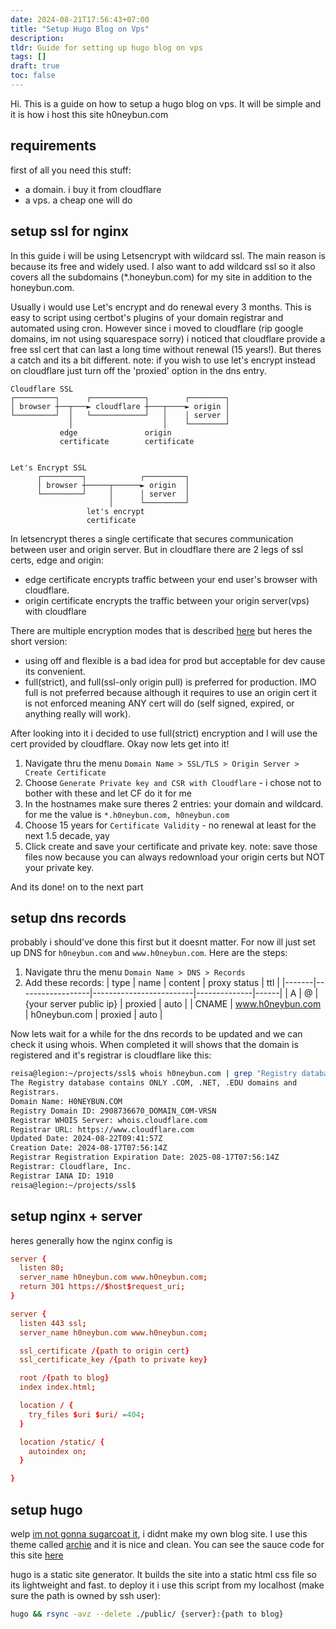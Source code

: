 ```yaml
---
date: 2024-08-21T17:56:43+07:00
title: "Setup Hugo Blog on Vps"
description:
tldr: Guide for setting up hugo blog on vps
tags: []
draft: true
toc: false
---
```


Hi. This is a guide on how to setup a hugo blog on vps. It will be simple and it is how i host this site h0neybun.com

## requirements
first of all you need this stuff:
- a domain. i buy it from cloudflare
- a vps. a cheap one will do

## setup ssl for nginx
In this guide i will be using Letsencrypt with wildcard ssl. The main reason is because its free and widely used. I also want to add wildcard ssl so it also covers all the subdomains (\*.honeybun.com) for my site in addition to the honeybun.com. 

Usually i would use Let's encrypt and do renewal every 3 months. This is easy to script using certbot's plugins of your domain registrar and automated using cron. However since i moved to cloudflare (rip google domains, im not using squarespace sorry) i noticed that cloudflare provide a free ssl cert that can last a long time without renewal (15 years!). But theres a catch and its a bit different. note: if you wish to use let's encrypt instead on cloudflare just turn off the 'proxied' option in the dns entry.


```
Cloudflare SSL                                   
┌─────────┐      ┌────────────┐        ┌────────┐
│ browser ┼──┬───► cloudflare ┼───┬────► origin │
└─────────┘  │   └────────────┘   │    │ server │
             │                    │    └────────┘
           edge               origin             
           certificate        certificate        
                                                 
                                                 
Let's Encrypt SSL                                
      ┌─────────┐            ┌─────────┐         
      │ browser ┼─────┬──────► origin  │         
      └─────────┘     │      │ server  │         
                      │      └─────────┘         
                 let's encrypt                   
                 certificate                     
```

In letsencrypt theres a single certificate that secures communication between user and origin server. But in cloudflare there are 2 legs of ssl certs, edge and origin:
- edge certificate encrypts traffic between your end user's browser with cloudflare.
- origin certificate encrypts the traffic between your origin server(vps) with cloudflare


There are multiple encryption modes that is described [here](https://developers.cloudflare.com/ssl/origin-configuration/ssl-modes/#custom-ssltls) but heres the short version:
- using off and flexible is a bad idea for prod but acceptable for dev cause its convenient.
- full(strict), and full(ssl-only origin pull) is preferred for production. IMO full is not preferred because although it requires to use an origin cert it is not enforced meaning ANY cert will do (self signed, expired, or anything really will work).


After looking into it i decided to use full(strict) encryption and I will use the cert provided by cloudflare. Okay now lets get into it!
1. Navigate thru the menu `Domain Name > SSL/TLS > Origin Server > Create Certificate`
2. Choose `Generate Private key and CSR with Cloudflare` - i chose not to bother with these and let CF do it for me
3. In the hostnames make sure theres 2 entries: your domain and wildcard. for me the value is `*.h0neybun.com, h0neybun.com`
4. Choose 15 years for `Certificate Validity` - no renewal at least for the next 1.5 decade, yay
5. Click create and save your certificate and private key. note: save those files now because you can always redownload your origin certs but NOT your private key.

And its done! on to the next part

## setup dns records
probably i should've done this first but it doesnt matter. For now ill just set up DNS for `h0neybun.com` and `www.h0neybun.com`. Here are the steps:
1. Navigate thru the menu `Domain Name > DNS > Records `
2. Add these records:
| type  | name             | content                 | proxy status | ttl  |
|-------|------------------|-------------------------|--------------|------|
| A     | @                | {your server public ip} | proxied      | auto |
| CNAME | www.h0neybun.com | h0neybun.com            | proxied      | auto |

Now lets wait for a while for the dns records to be updated and we can check it using whois. When completed it will shows that the domain is registered and it's registrar is cloudflare like this:
```bash
reisa@legion:~/projects/ssl$ whois h0neybun.com | grep "Registry database" -A 10
The Registry database contains ONLY .COM, .NET, .EDU domains and
Registrars.
Domain Name: H0NEYBUN.COM
Registry Domain ID: 2908736670_DOMAIN_COM-VRSN
Registrar WHOIS Server: whois.cloudflare.com
Registrar URL: https://www.cloudflare.com
Updated Date: 2024-08-22T09:41:57Z
Creation Date: 2024-08-17T07:56:14Z
Registrar Registration Expiration Date: 2025-08-17T07:56:14Z
Registrar: Cloudflare, Inc.
Registrar IANA ID: 1910
reisa@legion:~/projects/ssl$
```

## setup nginx + server
heres generally how the nginx config is
```conf
server {
  listen 80;
  server_name h0neybun.com www.h0neybun.com;
  return 301 https://$host$request_uri;
}

server {
  listen 443 ssl;
  server_name h0neybun.com www.h0neybun.com;

  ssl_certificate /{path to origin cert}
  ssl_certificate_key /{path to private key}

  root /{path to blog}
  index index.html;

  location / {
    try_files $uri $uri/ =404;
  }

  location /static/ {
    autoindex on;
  }

}
```

## setup hugo 
welp [im not gonna sugarcoat it](https://images-wixmp-ed30a86b8c4ca887773594c2.wixmp.com/f/2913b5a9-6192-4abf-a365-977a20e4afa9/dg7itd7-3a080063-bd0f-45da-87ab-c605e262d46b.jpg?token=eyJ0eXAiOiJKV1QiLCJhbGciOiJIUzI1NiJ9.eyJzdWIiOiJ1cm46YXBwOjdlMGQxODg5ODIyNjQzNzNhNWYwZDQxNWVhMGQyNmUwIiwiaXNzIjoidXJuOmFwcDo3ZTBkMTg4OTgyMjY0MzczYTVmMGQ0MTVlYTBkMjZlMCIsIm9iaiI6W1t7InBhdGgiOiJcL2ZcLzI5MTNiNWE5LTYxOTItNGFiZi1hMzY1LTk3N2EyMGU0YWZhOVwvZGc3aXRkNy0zYTA4MDA2My1iZDBmLTQ1ZGEtODdhYi1jNjA1ZTI2MmQ0NmIuanBnIn1dXSwiYXVkIjpbInVybjpzZXJ2aWNlOmZpbGUuZG93bmxvYWQiXX0.FcwVAqhvWLPQ7WxiglGMl-lNTCtogHvXkknNvXjkj6k), i didnt make my own blog site. I use this theme called [archie](https://themes.gohugo.io/themes/archie/) and it is nice and clean. You can see the sauce code for this site [here](https://github.com/h0neybun/h0neybun.com)

hugo is a static site generator. It builds the site into a static html css file so its lightweight and fast. to deploy it i use this script from my localhost (make sure the path is owned by ssh user):
```bash
hugo && rsync -avz --delete ./public/ {server}:{path to blog}
```



